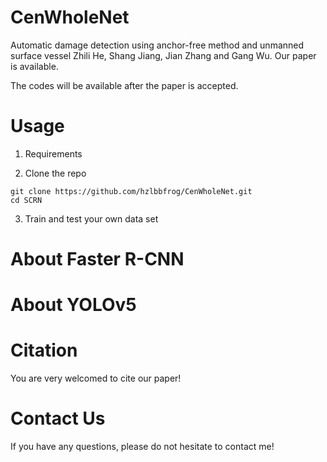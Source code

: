 # CenWholeNet
Automatic damage detection using anchor-free method and unmanned surface vessel
Zhili He, Shang Jiang, Jian Zhang and Gang Wu. Our paper is available.

The codes will be available after the paper is accepted.

# Usage
1. Requirements

2. Clone the repo
```
git clone https://github.com/hzlbbfrog/CenWholeNet.git 
cd SCRN
```

3. Train and test your own data set


# About Faster R-CNN

# About YOLOv5

# Citation
You are very welcomed to cite our paper!

# Contact Us
If you have any questions, please do not hesitate to contact me!



